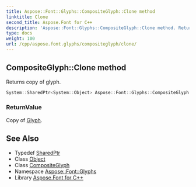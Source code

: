 ```yaml
---
title: Aspose::Font::Glyphs::CompositeGlyph::Clone method
linktitle: Clone
second_title: Aspose.Font for C++
description: 'Aspose::Font::Glyphs::CompositeGlyph::Clone method. Returns copy of glyph in C++.'
type: docs
weight: 100
url: /cpp/aspose.font.glyphs/compositeglyph/clone/
---
```

## CompositeGlyph::Clone method


Returns copy of glyph.

```cpp
System::SharedPtr<System::Object> Aspose::Font::Glyphs::CompositeGlyph::Clone() override
```


### ReturnValue

Copy of [Glyph](../../glyph/).

## See Also

* Typedef [SharedPtr](../../../system/sharedptr/)
* Class [Object](../../../system/object/)
* Class [CompositeGlyph](../)
* Namespace [Aspose::Font::Glyphs](../../)
* Library [Aspose.Font for C++](../../../)
